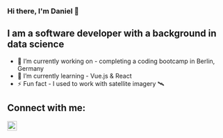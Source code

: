 ### Hi there, I'm Daniel 👋

## I am a software developer with a background in data science
- 🔭 I’m currently working on - completing a coding bootcamp in Berlin, Germany
- 🌱 I’m currently learning - Vue.js & React
- ⚡ Fun fact - I used to work with satellite imagery 🛰

## Connect with me:
[<img align="left" alt="codeSTACKr | LinkedIn" width="22px" src="https://cdn.jsdelivr.net/npm/simple-icons@v3/icons/linkedin.svg" />][linkedin]
<br />

[linkedin]: https://www.linkedin.com/in/daniel-streif-aaa6a5154/
